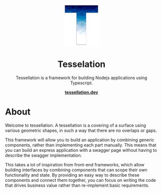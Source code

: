 <p align="center">
  <img src="tessellation-logo.png" alt="angular-logo" height="140px"/>
</p>

<h1 align="center">Tesselation</h1>

<p align="center">
Tessellation is a framework for building Nodejs applications using Typescript.
</p>

<p align="center">
  <a href="https://tessellation.dev"><strong>tessellation.dev</strong></a>
</p>

# About

Welcome to tessellation. A tessellation is a covering of a surface using various
geometric shapes, in such a way that there are no overlaps or gaps.

This framework will allow you to build an application by combining generic
components, rather than implementing each part manually. This means that you can
build an express application with a swagger page without having to describe the
swagger implementation.

This takes a lot of inspiration from front-end frameworks, which allow building
interfaces by combining components that can scope their own functionality and
state. By providing an easy way to describe these components and connect them
together, you can focus on writing the code that drives business value rather
than re-implement basic requirements.
